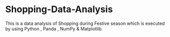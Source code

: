 # Shopping-Data-Analysis
This is a data analysis of Shopping during Festive season which is executed by using Python , Panda , NumPy & Matplotlib.
